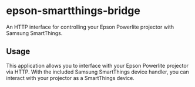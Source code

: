# epson-smartthings-bridge

An HTTP interface for controlling your Epson Powerlite projector with Samsung SmartThings.

## Usage

This application allows you to interface with your Epson Powerlite projector via HTTP. With the included Samsung SmartThings device handler, you can interact with your projector as a SmartThings device.
